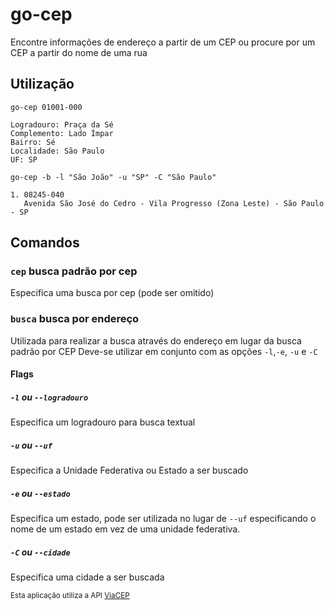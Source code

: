 # go-cep

Encontre informações de endereço a partir de um CEP ou procure por um CEP a partir do nome de uma rua

## Utilização

``` shell
go-cep 01001-000

Logradouro: Praça da Sé
Complemento: Lado Ímpar
Bairro: Sé
Localidade: São Paulo
UF: SP

```

``` shell
go-cep -b -l "São João" -u "SP" -C "São Paulo"

1. 08245-040
   Avenida São José do Cedro - Vila Progresso (Zona Leste) - São Paulo - SP
```

## Comandos

### `cep` busca padrão por cep

Especifica uma busca por cep (pode ser omitido)

### `busca` busca por endereço

Utilizada para realizar a busca através do endereço em lugar da busca padrão por CEP
Deve-se utilizar em conjunto com as opções `-l`,`-e`, `-u` e `-C`

#### Flags

##### `-l` ou `--logradouro`

Especifica um logradouro para busca textual

##### `-u` ou `--uf`

Especifica a Unidade Federativa ou Estado a ser buscado

##### `-e` ou `--estado`

Especifica um estado, pode ser utilizada no lugar de `--uf` especificando o nome de um estado em vez de uma unidade federativa.

##### `-C` ou `--cidade`

Especifica uma cidade a ser buscada

<small>Esta aplicação utiliza a API [ViaCEP](https://viacep.com.br/)</small>
